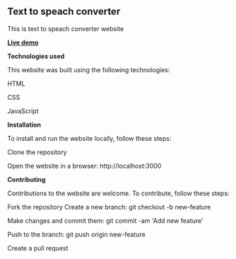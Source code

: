 ## Text to speach converter


This is text to speach converter website


**[Live demo](https://text-to-speach-converter.vercel.app/)**


**Technologies used**


This website was built using the following technologies:

HTML

CSS

JavaScript


**Installation**


To install and run the website locally, follow these steps:

Clone the repository

Open the website in a browser: http://localhost:3000


**Contributing**


Contributions to the website are welcome. To contribute, follow these steps:

Fork the repository Create a new branch: git checkout -b new-feature

Make changes and commit them: git commit -am 'Add new feature'

Push to the branch: git push origin new-feature

Create a pull request
